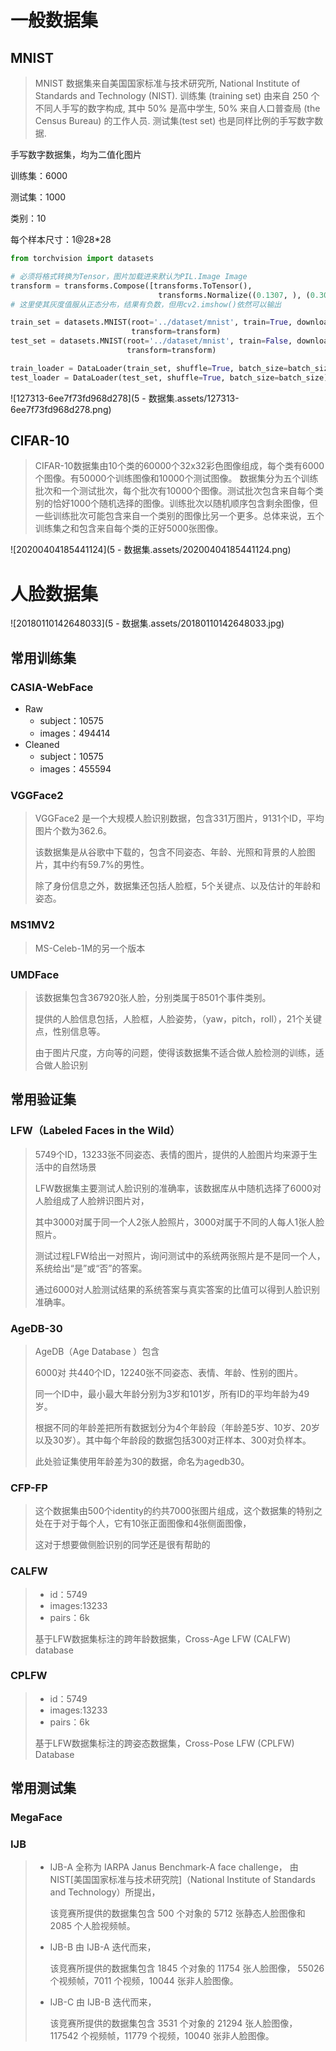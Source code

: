 # 一般数据集

## MNIST

> MNIST 数据集来自美国国家标准与技术研究所, National Institute of Standards and Technology (NIST). 训练集 (training set) 由来自 250 个不同人手写的数字构成, 其中 50% 是高中学生, 50% 来自人口普查局 (the Census Bureau) 的工作人员. 测试集(test set) 也是同样比例的手写数字数据.

手写数字数据集，均为二值化图片

训练集：6000

测试集：1000

类别：10

每个样本尺寸：1@28*28

```python
from torchvision import datasets

# 必须将格式转换为Tensor，图片加载进来默认为PIL.Image Image
transform = transforms.Compose([transforms.ToTensor(),
                                 transforms.Normalize((0.1307, ), (0.3018, ))])
# 这里使其灰度值服从正态分布，结果有负数，但用cv2.imshow()依然可以输出

train_set = datasets.MNIST(root='../dataset/mnist', train=True, download=True,
                           transform=transform)
test_set = datasets.MNIST(root='../dataset/mnist', train=False, download=True,
                          transform=transform)

train_loader = DataLoader(train_set, shuffle=True, batch_size=batch_size)
test_loader = DataLoader(test_set, shuffle=True, batch_size=batch_size)
```

![127313-6ee7f73fd968d278](5 - 数据集.assets/127313-6ee7f73fd968d278.png) 



## CIFAR-10

> CIFAR-10数据集由10个类的60000个32x32彩色图像组成，每个类有6000个图像。有50000个训练图像和10000个测试图像。
> 数据集分为五个训练批次和一个测试批次，每个批次有10000个图像。测试批次包含来自每个类别的恰好1000个随机选择的图像。训练批次以随机顺序包含剩余图像，但一些训练批次可能包含来自一个类别的图像比另一个更多。总体来说，五个训练集之和包含来自每个类的正好5000张图像。

![20200404185441124](5 - 数据集.assets/20200404185441124.png) 



# 人脸数据集

![20180110142648033](5 - 数据集.assets/20180110142648033.jpg) 

## 常用训练集

### CASIA-WebFace

- Raw
  - subject：10575
  - images：494414
- Cleaned
  - subject：10575
  - images：455594



### VGGFace2

> VGGFace2 是一个大规模人脸识别数据，包含331万图片，9131个ID，平均图片个数为362.6。
>
> 该数据集是从谷歌中下载的，包含不同姿态、年龄、光照和背景的人脸图片，其中约有59.7%的男性。
>
> 除了身份信息之外，数据集还包括人脸框，5个关键点、以及估计的年龄和姿态。

### MS1MV2

> MS-Celeb-1M的另一个版本



### UMDFace

> 该数据集包含367920张人脸，分别类属于8501个事件类别。
>
> 提供的人脸信息包括，人脸框，人脸姿势，（yaw，pitch，roll），21个关键点，性别信息等。
>
> 由于图片尺度，方向等的问题，使得该数据集不适合做人脸检测的训练，适合做人脸识别



## 常用验证集

### LFW（Labeled Faces in the Wild）

> 5749个ID，13233张不同姿态、表情的图片，提供的人脸图片均来源于生活中的自然场景
>
> LFW数据集主要测试人脸识别的准确率，该数据库从中随机选择了6000对人脸组成了人脸辨识图片对，
>
> 其中3000对属于同一个人2张人脸照片，3000对属于不同的人每人1张人脸照片。
>
> 测试过程LFW给出一对照片，询问测试中的系统两张照片是不是同一个人，系统给出“是”或“否”的答案。
>
> 通过6000对人脸测试结果的系统答案与真实答案的比值可以得到人脸识别准确率。



### AgeDB-30

> AgeDB（Age Database ）包含
>
> 6000对 共440个ID，12240张不同姿态、表情、年龄、性别的图片。
>
> 同一个ID中，最小最大年龄分别为3岁和101岁，所有ID的平均年龄为49岁。
>
> 根据不同的年龄差把所有数据划分为4个年龄段（年龄差5岁、10岁、20岁以及30岁）。其中每个年龄段的数据包括300对正样本、300对负样本。
>
> 此处验证集使用年龄差为30的数据，命名为agedb30。



### CFP-FP

> 这个数据集由500个identity的约共7000张图片组成，这个数据集的特别之处在于对于每个人，它有10张正面图像和4张侧面图像，
>
> 这对于想要做侧脸识别的同学还是很有帮助的



### CALFW

> - id：5749
> - images:13233
> - pairs：6k
>
> 基于LFW数据集标注的跨年龄数据集，Cross-Age LFW (CALFW) database



### CPLFW

> - id：5749
> - images:13233
> - pairs：6k
>
> 基于LFW数据集标注的跨姿态数据集，Cross-Pose LFW (CPLFW) Database



## 常用测试集

### MegaFace



### IJB

> - IJB-A 全称为 IARPA Janus Benchmark-A face challenge， 由 NIST[美国国家标准与技术研究院]（National Institute of Standards and Technology）所提出，
>
>   该竞赛所提供的数据集包含 500 个对象的 5712 张静态人脸图像和 2085 个人脸视频帧。
>
> - IJB-B 由 IJB-A 迭代而来，
>
>   该竞赛所提供的数据集包含 1845 个对象的 11754 张人脸图像， 55026 个视频帧，7011 个视频，10044 张非人脸图像。
>
> - IJB-C 由 IJB-B 迭代而来，
>
>   该竞赛所提供的数据集包含 3531 个对象的 21294 张人脸图像， 117542 个视频帧，11779 个视频，10040 张非人脸图像。